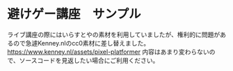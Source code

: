 # 避けゲー講座　サンプル

ライブ講座の際にはいらすとやの素材を利用していましたが、権利的に問題があるので急遽Kenney.nlのcc0素材に差し替えました。
https://www.kenney.nl/assets/pixel-platformer
内容はあまり変わらないので、ソースコードを見返したい場合にご利用ください。

